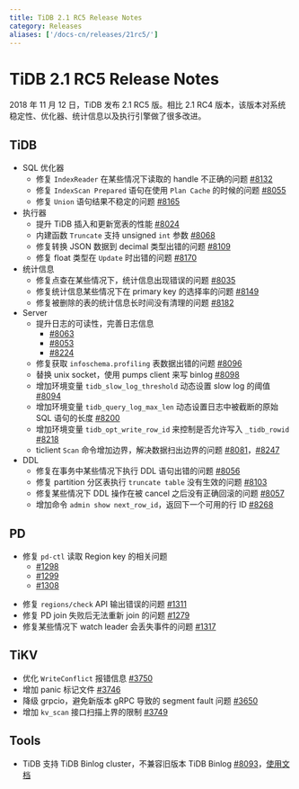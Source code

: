 ```yaml
---
title: TiDB 2.1 RC5 Release Notes
category: Releases
aliases: ['/docs-cn/releases/21rc5/']
---
```


<!-- markdownlint-disable MD032 -->

# TiDB 2.1 RC5 Release Notes

2018 年 11 月 12 日，TiDB 发布 2.1 RC5 版。相比 2.1 RC4 版本，该版本对系统稳定性、优化器、统计信息以及执行引擎做了很多改进。

## TiDB

+ SQL 优化器
    - 修复 `IndexReader` 在某些情况下读取的 handle 不正确的问题 [#8132](https://github.com/pingcap/tidb/pull/8132)
    - 修复 `IndexScan Prepared` 语句在使用 `Plan Cache` 的时候的问题 [#8055](https://github.com/pingcap/tidb/pull/8055)
    - 修复 `Union` 语句结果不稳定的问题 [#8165](https://github.com/pingcap/tidb/pull/8165)
+ 执行器
    - 提升 TiDB 插入和更新宽表的性能 [#8024](https://github.com/pingcap/tidb/pull/8024)
    - 内建函数 `Truncate` 支持 unsigned `int` 参数 [#8068](https://github.com/pingcap/tidb/pull/8068)
    - 修复转换 JSON 数据到 decimal 类型出错的问题 [#8109](https://github.com/pingcap/tidb/pull/8109)
    - 修复 float 类型在 `Update` 时出错的问题 [#8170](https://github.com/pingcap/tidb/pull/8170)
+ 统计信息
    - 修复点查在某些情况下，统计信息出现错误的问题 [#8035](https://github.com/pingcap/tidb/pull/8035)
    - 修复统计信息某些情况下在 primary key 的选择率的问题 [#8149](https://github.com/pingcap/tidb/pull/8149)
    - 修复被删除的表的统计信息长时间没有清理的问题 [#8182](https://github.com/pingcap/tidb/pull/8182)
+ Server
    + 提升日志的可读性，完善日志信息
        - [#8063](https://github.com/pingcap/tidb/pull/8063)
        - [#8053](https://github.com/pingcap/tidb/pull/8053)
        - [#8224](https://github.com/pingcap/tidb/pull/8224)
    - 修复获取 `infoschema.profiling` 表数据出错的问题 [#8096](https://github.com/pingcap/tidb/pull/8096)
    - 替换 unix socket，使用 pumps client 来写 binlog [#8098](https://github.com/pingcap/tidb/pull/8098)
    - 增加环境变量 `tidb_slow_log_threshold` 动态设置 slow log 的阈值 [#8094](https://github.com/pingcap/tidb/pull/8094)
    - 增加环境变量 `tidb_query_log_max_len` 动态设置日志中被截断的原始 SQL 语句的长度 [#8200](https://github.com/pingcap/tidb/pull/8200)
    - 增加环境变量 `tidb_opt_write_row_id` 来控制是否允许写入 `_tidb_rowid` [#8218](https://github.com/pingcap/tidb/pull/8218)
    - ticlient `Scan` 命令增加边界，解决数据扫出边界的问题 [#8081](https://github.com/pingcap/tidb/pull/8081)，[#8247](https://github.com/pingcap/tidb/pull/8247)
+ DDL
    - 修复在事务中某些情况下执行 DDL 语句出错的问题 [#8056](https://github.com/pingcap/tidb/pull/8056)
    - 修复 partition 分区表执行 `truncate table` 没有生效的问题 [#8103](https://github.com/pingcap/tidb/pull/8103)
    - 修复某些情况下 DDL 操作在被 cancel 之后没有正确回滚的问题 [#8057](https://github.com/pingcap/tidb/pull/8057)
    - 增加命令 `admin show next_row_id`，返回下一个可用的行 ID [#8268](https://github.com/pingcap/tidb/pull/8268)

## PD

+ 修复 `pd-ctl` 读取 Region key 的相关问题
    - [#1298](https://github.com/pingcap/pd/pull/1298)
    - [#1299](https://github.com/pingcap/pd/pull/1299)
    - [#1308](https://github.com/pingcap/pd/pull/1308)
- 修复 `regions/check` API 输出错误的问题 [#1311](https://github.com/pingcap/pd/pull/1311)
- 修复 PD join 失败后无法重新 join 的问题 [#1279](https://github.com/pingcap/pd/pull/1279)
- 修复某些情况下 watch leader 会丢失事件的问题 [#1317](https://github.com/pingcap/pd/pull/1317)

## TiKV

- 优化 `WriteConflict` 报错信息 [#3750](https://github.com/tikv/tikv/pull/3750)
- 增加 panic 标记文件 [#3746](https://github.com/tikv/tikv/pull/3746)
- 降级 grpcio，避免新版本 gRPC 导致的 segment fault 问题 [#3650](https://github.com/tikv/tikv/pull/3650)
- 增加 `kv_scan` 接口扫描上界的限制 [#3749](https://github.com/tikv/tikv/pull/3749)

## Tools

- TiDB 支持 TiDB Binlog cluster，不兼容旧版本 TiDB Binlog [#8093](https://github.com/pingcap/tidb/pull/8093)，[使用文档](https://github.com/pingcap/docs-cn/blob/master/v2.1/reference/tidb-binlog-overview.md)

